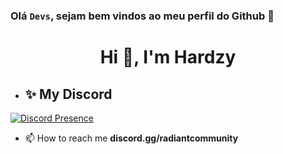 ### Olá <code>Devs</code>, sejam bem vindos ao meu perfil do Github 👋

<h1 align="center">Hi 👋, I'm Hardzy</h1>

- ## ✨ **My Discord** <br>

[![Discord Presence](https://lanyard.cnrad.dev/api/1234552086499430444)](https://discord.com/users/1234552086499430444)

- 📫 How to reach me **discord.gg/radiantcommunity**
